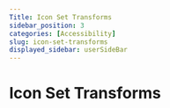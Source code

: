 ```yaml
---
Title: Icon Set Transforms
sidebar_position: 3
categories: [Accessibility]
slug: icon-set-transforms
displayed_sidebar: userSideBar
---
```


# Icon Set Transforms